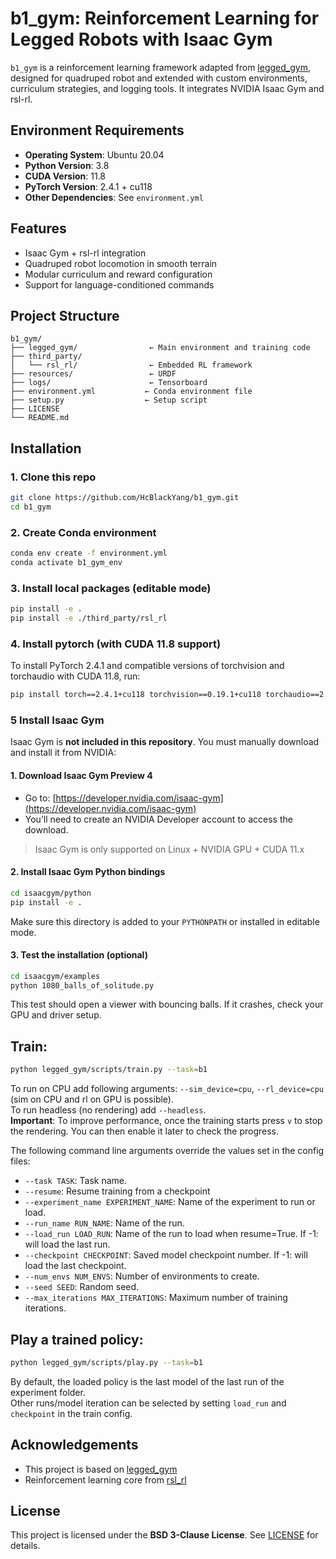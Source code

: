 # b1_gym: Reinforcement Learning for Legged Robots with Isaac Gym

`b1_gym` is a reinforcement learning framework adapted from [legged_gym](https://github.com/leggedrobotics/legged_gym), designed for quadruped robot and extended with custom environments, curriculum strategies, and logging tools. It integrates NVIDIA Isaac Gym and rsl-rl.

## Environment Requirements

- **Operating System**: Ubuntu 20.04
- **Python Version**: 3.8
- **CUDA Version**: 11.8
- **PyTorch Version**: 2.4.1 + cu118
- **Other Dependencies**: See `environment.yml` 


## Features

-  Isaac Gym + rsl-rl integration  
-  Quadruped robot locomotion in smooth terrain  
-  Modular curriculum and reward configuration  
-  Support for language-conditioned commands  



## Project Structure

```
b1_gym/
├── legged_gym/                ← Main environment and training code
├── third_party/
│   └── rsl_rl/                ← Embedded RL framework
├── resources/                 ← URDF
├── logs/                      ← Tensorboard
├── environment.yml           ← Conda environment file
├── setup.py                  ← Setup script
├── LICENSE
└── README.md
```



## Installation

### 1. Clone this repo

```bash
git clone https://github.com/HcBlackYang/b1_gym.git
cd b1_gym
```

### 2. Create Conda environment

```bash
conda env create -f environment.yml
conda activate b1_gym_env
```

### 3. Install local packages (editable mode)

```bash
pip install -e .
pip install -e ./third_party/rsl_rl
```

### 4. Install pytorch (with CUDA 11.8 support)

To install PyTorch 2.4.1 and compatible versions of torchvision and torchaudio with CUDA 11.8, run:

```bash
pip install torch==2.4.1+cu118 torchvision==0.19.1+cu118 torchaudio==2.4.1+cu118 --index-url https://download.pytorch.org/whl/cu118
```


### 5 Install Isaac Gym

Isaac Gym is **not included in this repository**. You must manually download and install it from NVIDIA:

#### 1. Download Isaac Gym Preview 4

- Go to: [https://developer.nvidia.com/isaac-gym](https://developer.nvidia.com/isaac-gym)
- You’ll need to create an NVIDIA Developer account to access the download.

> Isaac Gym is only supported on Linux + NVIDIA GPU + CUDA 11.x

#### 2. Install Isaac Gym Python bindings

```bash
cd isaacgym/python
pip install -e .
```

Make sure this directory is added to your `PYTHONPATH` or installed in editable mode.

#### 3. Test the installation (optional)

```bash
cd isaacgym/examples
python 1080_balls_of_solitude.py
```

This test should open a viewer with bouncing balls. If it crashes, check your GPU and driver setup.







## Train:

```bash
python legged_gym/scripts/train.py --task=b1
```

To run on CPU add following arguments: `--sim_device=cpu`, `--rl_device=cpu` (sim on CPU and rl on GPU is possible).  
To run headless (no rendering) add `--headless`.  
**Important**: To improve performance, once the training starts press `v` to stop the rendering. You can then enable it later to check the progress.  


The following command line arguments override the values set in the config files:

- `--task TASK`: Task name.  
- `--resume`: Resume training from a checkpoint  
- `--experiment_name EXPERIMENT_NAME`: Name of the experiment to run or load.  
- `--run_name RUN_NAME`: Name of the run.  
- `--load_run LOAD_RUN`: Name of the run to load when resume=True. If -1: will load the last run.  
- `--checkpoint CHECKPOINT`: Saved model checkpoint number. If -1: will load the last checkpoint.  
- `--num_envs NUM_ENVS`: Number of environments to create.  
- `--seed SEED`: Random seed.  
- `--max_iterations MAX_ITERATIONS`: Maximum number of training iterations.  

## Play a trained policy:

```bash
python legged_gym/scripts/play.py --task=b1
```

By default, the loaded policy is the last model of the last run of the experiment folder.  
Other runs/model iteration can be selected by setting `load_run` and `checkpoint` in the train config.




##  Acknowledgements

- This project is based on [legged_gym](https://github.com/leggedrobotics/legged_gym)
- Reinforcement learning core from [rsl_rl](https://github.com/leggedrobotics/rsl_rl)



##  License

This project is licensed under the **BSD 3-Clause License**. See [LICENSE](./LICENSE) for details.
